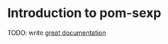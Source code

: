 # Introduction to pom-sexp

TODO: write [great documentation](http://jacobian.org/writing/great-documentation/what-to-write/)
